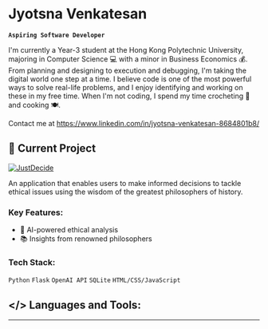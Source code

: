 # Jyotsna Venkatesan

**`Aspiring Software Developer`**

I'm currently a Year-3 student at the Hong Kong Polytechnic University, majoring in Computer Science 💻 with a minor in Business Economics 💰. From planning and designing to execution and debugging, I'm taking the digital world one step at a time. I believe code is one of the most powerful ways to solve real-life problems, and I enjoy identifying and working on these in my free time. When I'm not coding, I spend my time crocheting 🧶 and cooking 🍽️.

Contact me at https://www.linkedin.com/in/jyotsna-venkatesan-8684801b8/

## 🚀 Current Project

<div align="left">

[![JustDecide](https://img.shields.io/badge/JustDecide-Ethical%20Decision%20Making-blueviolet?style=for-the-badge&logo=github)](https://github.com/jyotsna-venkatesan/Just-Decide)

An application that enables users to make informed decisions to tackle ethical issues using the wisdom of the greatest philosophers of history.

</div>

### Key Features:
- 🧠 AI-powered ethical analysis
- 📚 Insights from renowned philosophers

### Tech Stack:
`Python` `Flask` `OpenAI API` `SQLite` `HTML/CSS/JavaScript`

## </> Languages and Tools:


---

